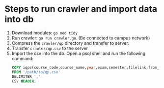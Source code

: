 # Steps to run crawler and import data into db

1. Download modules: `go mod tidy`
2. Run crawler: `go run crawler.go`. (Be connected to campus network)
3. Compress the `crawler/qp` directory and transfer to server.
4. Transfer `crawler/qp.csv` to the server
5. Import the csv into the db. Open a psql shell and run the following command:
   ```sql
   COPY iqps(course_code,course_name,year,exam,semester,filelink,from_library,approve_status)
   FROM '/path/to/qp.csv'
   DELIMITER ','
   CSV HEADER;
   ```
